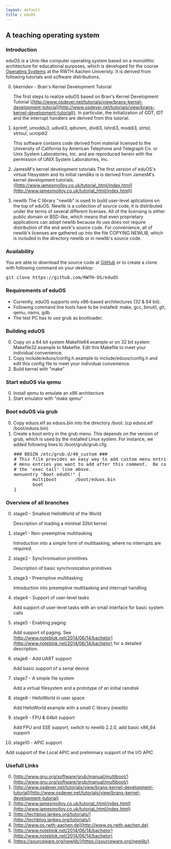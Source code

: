 ```yaml
---
layout: default
title : eduOS
---
```

## A teaching operating system

### Introduction

eduOS is a Unix-like computer operating system based on a monolithic architecture for educational purposes,
which is developed for the course [Operating Systems](http://www.os.rwth-aachen.de) at the RWTH Aachen Univeristy.
It is derived from following tutorials and software distributions.
 
0. bkerndev - Bran's Kernel Development Tutorial

   The first steps to realize eduOS based on Bran's Kernel Development 
   Tutorial ([http://www.osdever.net/tutorials/view/brans-kernel-development-tutorial](http://www.osdever.net/tutorials/view/brans-kernel-development-tutorial)).
   In particular, the initialization of GDT, IDT and the interrupt handlers are derived
   from this tutorial.

1. kprintf, umoddu3, udivdi3, qdivrem, divdi3, lshrdi3, moddi3, strtol, strtoul, ucmpdi2

   This software contains code derived from material licensed
   to the University of California by American Telephone and Telegraph
   Co. or Unix System Laboratories, Inc. and are reproduced herein with
   the permission of UNIX System Laboratories, Inc.

2. JamesM's kernel development tutorials
   The first version of eduOS's virtual filesystem and its initial
   ramdiks is is derived from JamesM's kernel development tutorials.
   ([http://www.jamesmolloy.co.uk/tutorial_html/index.html](http://www.jamesmolloy.co.uk/tutorial_html/index.html))

3. newlib
   The C library "newlib" is used to build user-level aplications on the top
   of eduOS. Newlib is a collection of source code, it is
   distributed under the terms of several different licenses. All of the
   licensing is either public domain or BSD-like, which means that even
   proprietary applications can adopt newlib because its use does not
   require distribution of the end work's source code. For convenience, all
   of newlib's licenses are gathered up into the file COPYING.NEWLIB,
   which is included in the directory newlib or in newlib's source code.

### Availability

You are able to download the source code at [GitHub](https://github.com/RWTH-OS/eduOS) or to create a clone with following command on your desktop:

<pre>
git clone https://github.com/RWTH-OS/eduOS
</pre>

### Requirements of eduOS

* Currently, eduOS supports only x86-based architectures (32 & 64 bit).
* Following command line tools have to be installed:
  make, gcc, binutil, git, qemu, nams, gdb
* The test PC has to use grub as bootloader.

### Building eduOS

0. Copy on a 64 bit system Makefile64.example or on 32 bit system Makefile32.example to Makefile. Edit this Makefile to meet your individual convenience.
1. Copy include/eduos/config.h.example to include/eduos/config.h and edit this config file to 
   meet your individual convenience.
2. Build kernel with "make"

### Start eduOS via qemu

0. Install qemu to emulate an x86 architecture
1. Start emulator with "make qemu"

### Boot eduOS via grub

0. Copy eduos.elf as eduos.bin into the directory /boot. (cp eduos.elf /boot/eduos.bin)
1. Create a boot entry in the grub menu. This depends on the version of grub, which is used by 
   the installed Linux system. For instance, we added following lines to /boot/grub/grub.cfg:

<pre>
   ### BEGIN /etc/grub.d/40_custom ###
   # This file provides an easy way to add custom menu entries.  Simply type the
   # menu entries you want to add after this comment.  Be careful not to change
   # the 'exec tail' line above.
   menuentry "Boot eduOS!" {
          multiboot       /boot/eduos.bin
          boot
   }
</pre>

### Overview of all branches

0. stage0 - Smallest HelloWorld of the World 

   Description of loading a minimal 32bit kernel

1. stage1 - Non-preemptive multitasking

   Introduction into a simple form of multitasking, where no interrupts are
   required.

2. stage2 - Synchronisation primitives

   Description of basic synchronization primitives

3. stage3 - Preemptive multitasking

   Introduction into preemptive multitasking and interrupt handling

4. stage4 - Support of user-level tasks

   Add support of user-level tasks with an small interface for basic system calls

5. stage5 - Enabling paging

   Add support of paging. See [http://www.noteblok.net/2014/06/14/bachelor](http://www.noteblok.net/2014/06/14/bachelor)
   for a detailed description.

6. stage6 - Add UART support

   Add basic support of a serial device

7. stage7 - A simple file system

   Add a virtual filesystem and a prototype of an initial ramdisk

8. stage8 - HelloWorld in user space

   Add HelloWorld example with a small C library (newlib)

9. stage9 - FPU & 64bit support

   Add FPU and SSE support, switch to newlib 2.2.0, add basic x86_64 support

10. stage10 - APIC support

   Add support of the Local APIC and preliminary support of the I/O APIC

### Usefull Links

0. [http://www.gnu.org/software/grub/manual/multiboot/](http://www.gnu.org/software/grub/manual/multiboot/)
1. [http://www.osdever.net/tutorials/view/brans-kernel-development-tutorial](http://www.osdever.net/tutorials/view/brans-kernel-development-tutorial)
2. [http://www.jamesmolloy.co.uk/tutorial_html/index.html](http://www.jamesmolloy.co.uk/tutorial_html/index.html)
3. [http://techblog.lankes.org/tutorials/](http://techblog.lankes.org/tutorials/)
4. [http://www.os.rwth-aachen.de](http://www.os.rwth-aachen.de)
5. [http://www.noteblok.net/2014/06/14/bachelor](http://www.noteblok.net/2014/06/14/bachelor)
6. [https://sourceware.org/newlib/](https://sourceware.org/newlib/)
